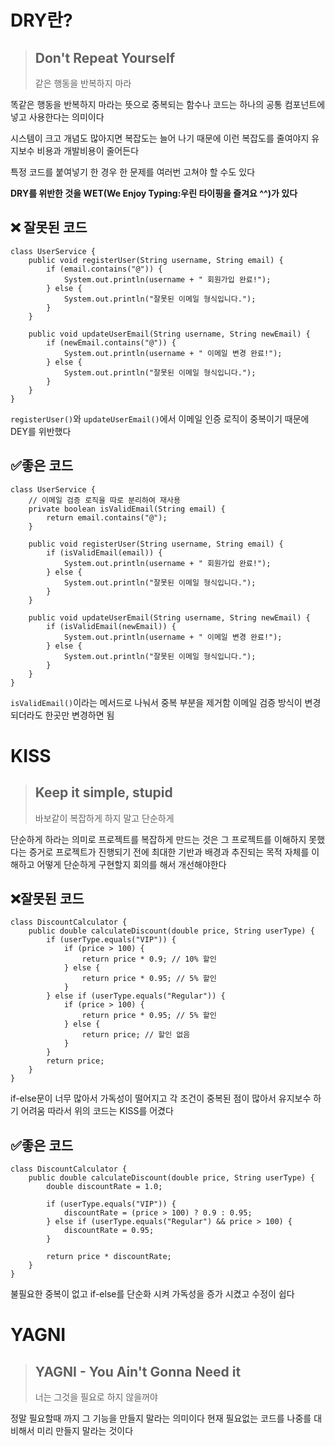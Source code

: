 # DRY란?
> ## Don't Repeat Yourself
> 같은 행동을 반복하지 마라

똑같은 행동을 반복하지 마라는 뜻으로 중복되는 함수나 코드는 하나의 공통 컴포넌트에 넣고 사용한다는 의미이다

시스템이 크고 개념도 많아지면 복잡도는 늘어 나기 때문에 이런 복잡도를 줄여야지 유지보수 비용과 개발비용이 줄어든다

특정 코드를 붙여넣기 한 경우 한 문제를 여러번 고쳐야 할 수도 있다

**DRY를 위반한 것을 WET(We Enjoy Typing:우린 타이핑을 즐겨요 ^^)가 있다**

## ❌ 잘못된 코드
```
class UserService {
    public void registerUser(String username, String email) {
        if (email.contains("@")) {
            System.out.println(username + " 회원가입 완료!");
        } else {
            System.out.println("잘못된 이메일 형식입니다.");
        }
    }

    public void updateUserEmail(String username, String newEmail) {
        if (newEmail.contains("@")) {
            System.out.println(username + " 이메일 변경 완료!");
        } else {
            System.out.println("잘못된 이메일 형식입니다.");
        }
    }
}
```

`registerUser()`와 `updateUserEmail()`에서 이메일 인증 로직이 중복이기 때문에 DEY를 위반했다

## ✅좋은 코드
```
class UserService {
    // 이메일 검증 로직을 따로 분리하여 재사용
    private boolean isValidEmail(String email) {
        return email.contains("@");
    }

    public void registerUser(String username, String email) {
        if (isValidEmail(email)) {
            System.out.println(username + " 회원가입 완료!");
        } else {
            System.out.println("잘못된 이메일 형식입니다.");
        }
    }

    public void updateUserEmail(String username, String newEmail) {
        if (isValidEmail(newEmail)) {
            System.out.println(username + " 이메일 변경 완료!");
        } else {
            System.out.println("잘못된 이메일 형식입니다.");
        }
    }
}
```
`isValidEmail()`이라는 메서드로 나눠서 중복 부분을 제거함 이메일 검증 방식이 변경 되더라도 한곳만 변경하면 됨

# KISS
> ## Keep it simple, stupid
> 바보같이 복잡하게 하지 말고 단순하게

단순하게 하라는 의미로 프로젝트를 복잡하게 만드는 것은 그 프로젝트를 이해하지 못했다는 증거로 프로젝트가 진행되기 전에 최대한 기반과 배경과 추진되는 목적 자체를 이해하고 어떻게 단순하게 구현할지 회의를 해서 개선해야한다

## ❌잘못된 코드
```
class DiscountCalculator {
    public double calculateDiscount(double price, String userType) {
        if (userType.equals("VIP")) {
            if (price > 100) {
                return price * 0.9; // 10% 할인
            } else {
                return price * 0.95; // 5% 할인
            }
        } else if (userType.equals("Regular")) {
            if (price > 100) {
                return price * 0.95; // 5% 할인
            } else {
                return price; // 할인 없음
            }
        }
        return price;
    }
}
```
if-else문이 너무 많아서 가독성이 떨어지고 각 조건이 중복된 점이 많아서 유지보수 하기 어려움
따라서 위의 코드는 KISS를 어겼다

## ✅좋은 코드
```
class DiscountCalculator {
    public double calculateDiscount(double price, String userType) {
        double discountRate = 1.0;

        if (userType.equals("VIP")) {
            discountRate = (price > 100) ? 0.9 : 0.95;
        } else if (userType.equals("Regular") && price > 100) {
            discountRate = 0.95;
        }

        return price * discountRate;
    }
}
```

불필요한 중복이 없고 if-else를 단순화 시켜 가독성을 증가 시켰고 수정이 쉽다

# YAGNI
> ## YAGNI - You Ain't Gonna Need it
> 너는 그것을 필요로 하지 않을꺼야

정말 필요할때 까지 그 기능을 만들지 말라는 의미이다 현재 필요없는 코드를 나중를 대비해서 미리 만들지 말라는 것이다  
